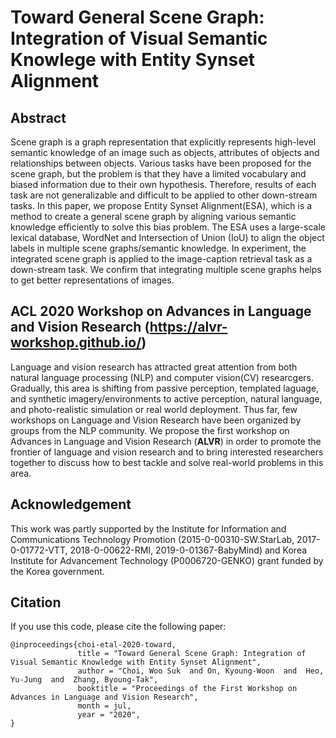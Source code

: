 # Toward General Scene Graph: Integration of Visual Semantic Knowlege with Entity Synset Alignment

## Abstract

Scene graph is a graph representation that explicitly represents high-level semantic knowledge of an image such as objects, attributes of objects and relationships between objects. Various tasks have been proposed for the scene graph, but the problem is that they have a limited vocabulary and biased information due to their own hypothesis. Therefore, results of each task are not generalizable and difficult to be applied to other down-stream tasks. In this paper, we propose Entity Synset Alignment(ESA), which is a method to create a general scene graph by aligning various semantic knowledge efficiently to solve this bias problem. 
The ESA uses a large-scale lexical database, WordNet and Intersection of Union (IoU) to align the object labels in multiple scene graphs/semantic knowledge. In experiment, the integrated scene graph is applied to the image-caption retrieval task as a down-stream task. We confirm that integrating multiple scene graphs helps to get better representations of images.

## ACL 2020 Workshop on Advances in Language and Vision Research (https://alvr-workshop.github.io/)

Language and vision research has attracted great attention from both natural language processing (NLP) and computer vision(CV) researcgers. Gradually, this area is shifting from passive perception, templated laguage, and synthetic imagery/environments to active perception, natural language, and photo-realistic simulation or real world deployment. Thus far, few workshops on Language and Vision Research have been organized by groups from the NLP community. We propose the first workshop on Advances in Language and Vision Research (**ALVR**) in order to promote the frontier of language and vision research and to bring interested researchers together to discuss how to best tackle and solve real-world problems in this area.

## Acknowledgement
This work was partly supported by the Institute for Information and Communications Technology Promotion (2015-0-00310-SW.StarLab, 2017-0-01772-VTT, 2018-0-00622-RMI, 2019-0-01367-BabyMind) and Korea Institute for Advancement Technology (P0006720-GENKO) grant funded by the Korea government.


## Citation
If you use this code, please cite the following paper:
```
@inproceedings{choi-etal-2020-toward,
               title = "Toward General Scene Graph: Integration of Visual Semantic Knowledge with Entity Synset Alignment",
               author = "Choi, Woo Suk  and On, Kyoung-Woon  and  Heo, Yu-Jung  and  Zhang, Byoung-Tak",
               booktitle = "Proceedings of the First Workshop on Advances in Language and Vision Research",
               month = jul,
               year = "2020",
}
```
